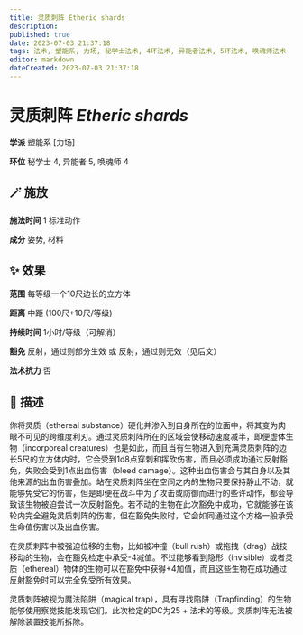 ```yaml
---
title: 灵质刺阵 Etheric shards
description: 
published: true
date: 2023-07-03 21:37:18
tags: 法术, 塑能系, 力场, 秘学士法术, 4环法术, 异能者法术, 5环法术, 唤魂师法术
editor: markdown
dateCreated: 2023-07-03 21:37:18
---
```


# **灵质刺阵** *Etheric shards*

**学派** 塑能系 \[力场\] 

**环位** 秘学士 4, 异能者 5, 唤魂师 4

## 🪄 施放

**施法时间** 1 标准动作

**成分** 姿势, 材料

## ✨ 效果  

**范围** 每等级一个10尺边长的立方体

**距离** 中距 (100尺+10尺/等级)  

**持续时间** 1小时/等级（可解消） 

**豁免** 反射，通过则部分生效 或 反射，通过则无效（见后文）

**法术抗力** 否

## 📖 描述

你将灵质（ethereal substance）硬化并渗入到自身所在的位面中，将其变为肉眼不可见的跨维度利刃。通过灵质刺阵所在的区域会使移动速度减半，即便虚体生物（incorporeal creatures）也是如此，而且当有生物进入到充满灵质刺阵的边长5尺的立方体内时，它会受到1d8点穿刺和挥砍伤害，而且必须成功通过反射豁免，失败会受到1点出血伤害（bleed damage）。这种出血伤害会与其自身以及其他来源的出血伤害叠加。站在灵质刺阵坐在空间之内的生物只要保持静止不动，就能够免受它的伤害，但是即便在战斗中为了攻击或防御而进行的些许动作，都会导致该生物被迫尝试一次反射豁免。若不动的生物在此次豁免中成功，它就能够在该轮内完全避免灵质刺阵的伤害，但在豁免失败时，它会如同通过这个方格一般承受生命值伤害以及出血伤害。

在灵质刺阵中被强迫位移的生物，比如被冲撞（bull rush）或拖拽（drag）战技移动的生物，会在豁免检定中承受-4减值。不过能够看到隐形（invisible）或者灵质（ethereal）物体的生物可以在豁免中获得+4加值，而且这些生物在成功通过反射豁免时可以完全免受所有效果。

灵质刺阵被视为魔法陷阱（magical trap），具有寻找陷阱（Trapfinding）的生物能够使用察觉技能发现它们。此次检定的DC为25 + 法术的等级。灵质刺阵无法被解除装置技能所拆除。
    